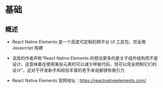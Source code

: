 # 基础

## 概述

+ React Native Elements 是一个高度可定制的跨平台 UI 工具包，完全用 Javascript 构建
+ 该库的作者声称“React Native Elements 的想法更多的是关于组件结构而不是设计，这意味着在使用某些元素时可以减少样板代码，但可以完全控制它们的设计”，这对于开发新手和经验丰富的老手来说都很有吸引力

+ React Native Elements 官网地址：https://reactnativeelements.com/
